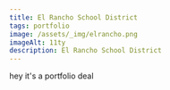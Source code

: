 ```yaml
---
title: El Rancho School District
tags: portfolio
image: /assets/_img/elrancho.png
imageAlt: 11ty
description: El Rancho School District
---
```


hey it's a portfolio deal